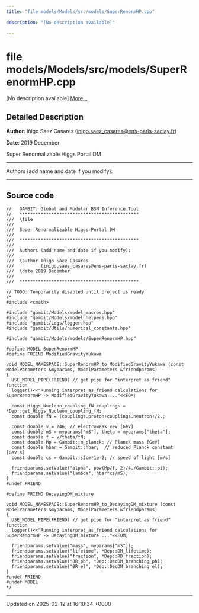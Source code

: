 ```yaml
---
title: "file models/Models/src/models/SuperRenormHP.cpp"

description: "[No description available]"

---
```


# file models/Models/src/models/SuperRenormHP.cpp

[No description available] [More...](#detailed-description)

## Detailed Description


**Author**: Iñigo Saez Casares ([inigo.saez_casares@ens-paris-saclay.fr](mailto:inigo.saez_casares@ens-paris-saclay.fr)) 

**Date**: 2019 December

Super Renormalizable Higgs Portal DM



------------------

Authors (add name and date if you modify):



------------------




## Source code

```
//   GAMBIT: Global and Modular BSM Inference Tool
//   *********************************************
///  \file
///
///  Super Renormalizable Higgs Portal DM
///
///  *********************************************
///
///  Authors (add name and date if you modify):
///
///  \author Iñigo Saez Casares
///          (inigo.saez_casares@ens-paris-saclay.fr)
///  \date 2019 December
///
///  *********************************************

// TODO: Temporarily disabled until project is ready
/*
#include <cmath>

#include "gambit/Models/model_macros.hpp"
#include "gambit/Models/model_helpers.hpp"
#include "gambit/Logs/logger.hpp"
#include "gambit/Utils/numerical_constants.hpp"

#include "gambit/Models/models/SuperRenormHP.hpp"

#define MODEL SuperRenormHP
#define FRIEND ModifiedGravityYukawa

void MODEL_NAMESPACE::SuperRenormHP_to_ModifiedGravityYukawa (const ModelParameters &myparams, ModelParameters &friendparams)
{
  USE_MODEL_PIPE(FRIEND) // get pipe for "interpret as friend" function
  logger()<<"Running interpret_as_friend calculations for SuperRenormHP -> ModifiedGravityYukawa ..."<<EOM;

  const Higgs_Nucleon_coupling_fN couplings = *Dep::get_Higgs_Nucleon_coupling_fN;
  const double fN = (couplings.proton+couplings.neutron)/2.;

  const double v = 246; // electroweak vev [GeV]
  const double mS = myparams["mS"], theta = myparams["theta"];
  const double f = v/theta/fN;
  const double Mp = Gambit::m_planck; // Planck mass [GeV]
  const double hbar = Gambit::hbar;  // reduced Planck constant [GeV.s]
  const double cs = Gambit::s2cm*1e-2; // speed of light [m/s]

  friendparams.setValue("alpha", pow(Mp/f, 2)/4./Gambit::pi);
  friendparams.setValue("lambda", hbar*cs/mS);
}
#undef FRIEND

#define FRIEND DecayingDM_mixture

void MODEL_NAMESPACE::SuperRenormHP_to_DecayingDM_mixture (const ModelParameters &myparams, ModelParameters &friendparams)
{
  USE_MODEL_PIPE(FRIEND) // get pipe for "interpret as friend" function
  logger()<<"Running interpret_as_friend calculations for SuperRenormHP -> DecayingDM_mixture ..."<<EOM;

  friendparams.setValue("mass", myparams["mS"]);
  friendparams.setValue("lifetime", *Dep::DM_lifetime);
  friendparams.setValue("fraction", *Dep::RD_fraction);
  friendparams.setValue("BR_ph", *Dep::DecDM_branching_ph);
  friendparams.setValue("BR_el", *Dep::DecDM_branching_el);
}
#undef FRIEND
#undef MODEL
*/
```


-------------------------------

Updated on 2025-02-12 at 16:10:34 +0000
